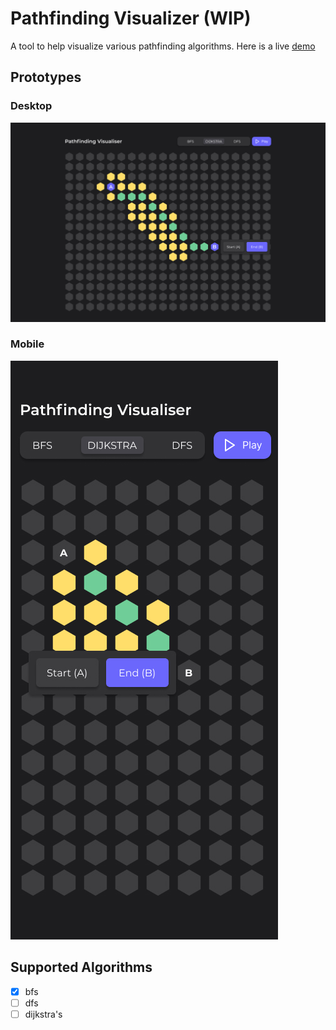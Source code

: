 # Pathfinding Visualizer (WIP)

A tool to help visualize various pathfinding algorithms. Here is a live [demo](https://main.d7rzd7bz5i16c.amplifyapp.com/)

## Prototypes

### Desktop

![Desktop prototype](/desktop-prototype.jpg)

### Mobile

![Mobile prototype](/mobile-prototype.jpg)

## Supported Algorithms

- [x] bfs
- [ ] dfs
- [ ] dijkstra's
